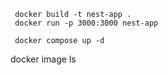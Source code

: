 ```
 docker build -t nest-app .
 docker run -p 3000:3000 nest-app
```
```
 docker compose up -d
```

docker image ls
